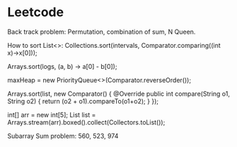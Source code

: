 # Leetcode

Back track problem:
Permutation, combination of sum, N Queen.

How to sort List<>:
Collections.sort(intervals, Comparator.comparing((int x)->x[0]));

Arrays.sort(logs, (a, b) -> a[0] - b[0]);

maxHeap = new PriorityQueue<>(Comparator.reverseOrder());

Arrays.sort(list, new Comparator<String>() {
            @Override
            public int compare(String o1, String o2) {
                return (o2 + o1).compareTo(o1+o2);
            }
        });

int[] arr = new int[5]; 
List<Integer> list = Arrays.stream(arr).boxed().collect(Collectors.toList());

Subarray Sum problem: 560, 523, 974
